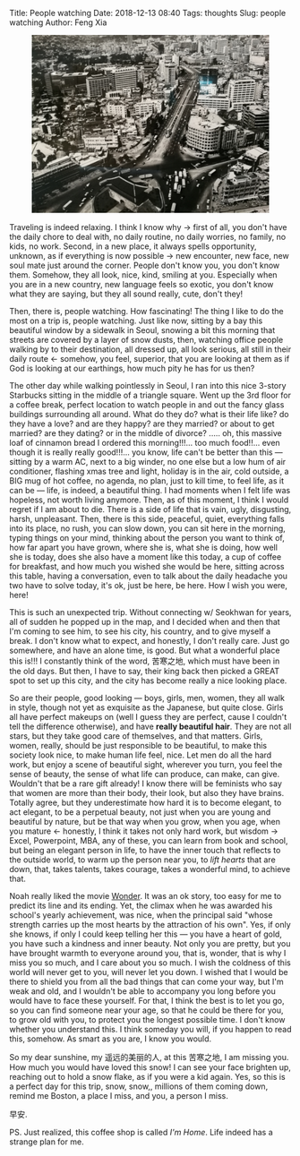 Title: People watching
Date: 2018-12-13 08:40
Tags: thoughts
Slug: people watching
Author: Feng Xia

<figure class="col s12">
  <img src="/images/seoul.jpg"/>
</figure>


Traveling is indeed relaxing. I think I know why &rarr; first of all,
you don't have the daily chore to deal with, no daily routine, no
daily worries, no family, no kids, no work. Second, in a new place, it
always spells opportunity, unknown, as if everything is now possible
&rarr; new encounter, new face, new soul mate just around the corner.
People don't know you, you don't know them. Somehow, they all look,
nice, kind, smiling at you. Especially when you are in a new country,
new language feels so exotic, you don't know what they are saying, but
they all sound really, cute, don't they!

Then, there is, people watching. How fascinating! The thing I like to
do the most on a trip is, people watching. Just like now, sitting by a
bay this beautiful window by a sidewalk in Seoul, snowing a bit this
morning that streets are covered by a layer of snow dusts, then,
watching office people walking by to their destination, all dressed
up, all look serious, all still in their daily route &larr; somehow,
you feel, superior, that you are looking at them as if God is looking
at our earthings, how much pity he has for us then?

The other day while walking pointlessly in Seoul, I ran into this
nice 3-story Starbucks sitting in the middle of a triangle
square. Went up the 3rd floor for a coffee break, perfect location to
watch people in and out the fancy glass buildings surrounding all
around. What do they do? what is their life like? do they have a love?
and are they happy? are they married? or about to get married? are
they dating? or in the middle of divorce? ..... oh, this massive loaf
of cinnamon bread I ordered this morning!!!... too much food!!... even
though it is really really good!!!... you know, life can't be better
than this &mdash; sitting by a warm AC, next to a big winder, no one
else but a low hum of air conditioner, flashing xmas tree and light,
holiday is in the air, cold outside, a BIG mug of hot coffee, no
agenda, no plan, just to kill time, to feel life, as it can be &mdash;
life, is indeed, a beautiful thing. I had moments when I felt life was
hopeless, not worth living anymore. Then, as of this moment, I think I
would regret if I am about to die. There is a side of life that is
vain, ugly, disgusting, harsh, unpleasant. Then, there is this side,
peaceful, quiet, everything falls into its place, no rush, you can
slow down, you can sit here in the morning, typing things on your
mind, thinking about the person you want to think of, how far apart
you have grown, where she is, what she is doing, how well she is
today, does she also have a moment like this today, a cup of coffee
for breakfast, and how much you wished she would be here, sitting
across this table, having a conversation, even to talk about the daily
headache you two have to solve today, it's ok, just be here, be
here. How I wish you were, here!

This is such an unexpected trip. Without connecting w/ Seokhwan for
years, all of sudden he popped up in the map, and I decided when and
then that I'm coming to see him, to see his city, his country, and to
give myself a break. I don't know what to expect, and honestly, I
don't really care. Just go somewhere, and have an alone time, is
good. But what a wonderful place this is!!! I constantly think of the
word, 苦寒之地, which must have been in the old days. But then, I have
to say, their king back then picked a GREAT spot to set up this city,
and the city has become really a nice looking place.

So are their people, good looking &mdash; boys, girls, men, women,
they all walk in style, though not yet as exquisite as the Japanese,
but quite close. Girls all have perfect makeups on (well I guess they
are perfect, cause I couldn't tell the difference otherwise), and have
**really beautiful hair**. They are not all stars, but they take good
care of themselves, and that matters. Girls, women, really, should be
just responsible to be beautiful, to make this society look nice, to
make human life feel, nice. Let men do all the hard work, but enjoy a
scene of beautiful sight, wherever you turn, you feel the sense of
beauty, the sense of what life can produce, can make, can
give. Wouldn't that be a rare gift already! I know there will be
feminists who say that women are more than their body, their look, but
also they have brains. Totally agree, but they underestimate how hard
it is to become elegant, to act elegant, to be a perpetual beauty, not
just when you are young and beautiful by nature, but be that way when
you grow, when you age, when you mature &larr; honestly, I think it
takes not only hard work, but wisdom &rarr; Excel, Powerpoint, MBA,
any of these, you can learn from book and school, but being an elegant
person in life, to have the inner touch that reflects to the outside
world, to warm up the person near you, to _lift hearts_ that are down,
that, takes talents, takes courage, takes a wonderful mind, to achieve
that.

Noah really liked the movie [Wonder][1]. It was an ok story, too easy
for me to predict its line and its ending. Yet, the climax when he was
awarded his school's yearly achievement, was nice, when the principal
said "whose strength carries up the most hearts by the attraction of
his own". Yes, if only she knows, if only I could keep telling her
this &mdash; you have a heart of gold, you have such a kindness and
inner beauty. Not only you are pretty, but you have brought warmth to
everyone around you, that is, wonder, that is why I miss you so much,
and I care about you so much. I wish the coldness of this world will
never get to you, will never let you down. I wished that I would be
there to shield you from all the bad things that can come your way,
but I'm weak and old, and I wouldn't be able to accompany you long
before you would have to face these yourself. For that, I think the
best is to let you go, so you can find someone near your age, so that
he could be there for you, to grow old with you, to protect you the
longest possible time. I don't know whether you understand this. I
think someday you will, if you happen to read this, somehow. As smart
as you are, I know you would.

So my dear sunshine, my 遥远的美丽的人, at this 苦寒之地, I am missing
you. How much you would have loved this snow! I can see your face
brighten up, reaching out to hold a snow flake, as if you were a kid
again. Yes, so this is a perfect day for this trip, snow, snow,,
millions of them coming down, remind me Boston, a place I miss, and
you, a person I miss.

早安.

PS. Just realized, this coffee shop is called _I'm Home_. Life indeed
has a strange plan for me.

[1]: https://en.wikipedia.org/wiki/Wonder_(film)
